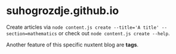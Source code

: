 # suhogrozdje.github.io

Create articles via `node content.js create --title='A title' --section=mathematics` or check out `node content.js create --help`.

Another feature of this specific nuxtent blog are **tags**.
